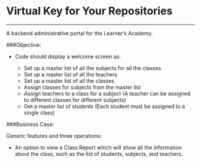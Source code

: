 # Virtual Key for Your Repositories
***
A backend administrative portal for the Learner’s Academy. 

###Objective:

*	Code should display a welcome screen as:

    * Set up a master list of all the subjects for all the classes
    * Set up a master list of all the teachers
    * Set up a master list of all the classes
    * Assign classes for subjects from the master list
    * Assign teachers to a class for a subject (A teacher can be assigned to different classes for different subjects)
    * Get a master list of students (Each student must be assigned to a single class) 

###Business Case:

Generic features and three operations: 

* An option to view a Class Report which will show all the information about the class, such as the list of students, subjects, and teachers.